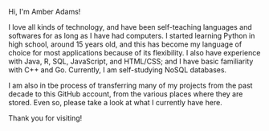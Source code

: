 Hi, I'm Amber Adams!

I love all kinds of technology, and have been self-teaching languages and softwares for as long as I have had computers. 
I started learning Python in high school, around 15 years old, and this has become my language of choice for most applications because of its flexibility.
I also have experience with Java, R, SQL, JavaScript, and HTML/CSS; and I have basic familiarity with C++ and Go.
Currently, I am self-studying NoSQL databases.

I am also in tbe process of transferring many of my projects from the past decade to this GitHub account, from the various places where they are stored.
Even so, please take a look at what I currently have here.

Thank you for visiting!
